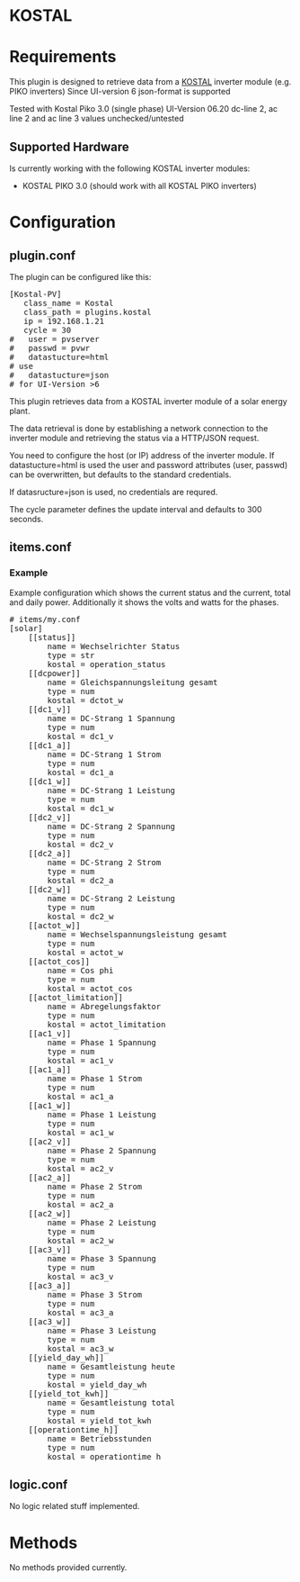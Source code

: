 # KOSTAL

# Requirements

This plugin is designed to retrieve data from a [KOSTAL](http://www.kostal-solar-electric.com/) inverter module (e.g. PIKO inverters)
Since UI-version 6 json-format is supported

Tested with Kostal Piko 3.0 (single phase)  UI-Version 06.20
dc-line 2, ac line 2 and ac line 3 values unchecked/untested

## Supported Hardware

Is currently working with the following KOSTAL inverter modules:

  * KOSTAL PIKO 3.0
  (should work with all KOSTAL PIKO inverters)

# Configuration

## plugin.conf

The plugin can be configured like this:

<pre>
[Kostal-PV]
   class_name = Kostal
   class_path = plugins.kostal
   ip = 192.168.1.21
   cycle = 30
#   user = pvserver
#   passwd = pvwr
#   datastucture=html
# use
#   datastucture=json
# for UI-Version >6
</pre>

This plugin retrieves data from a KOSTAL inverter module of a solar energy
plant.

The data retrieval is done by establishing a network connection to the
inverter module and retrieving the status via a HTTP/JSON request.

You need to configure the host (or IP) address of the inverter module.
If datastucture=html is used the user and password attributes (user, passwd) can be overwritten, but
defaults to the standard credentials.

If datasructure=json is used, no credentials are requred.

The cycle parameter defines the update interval and defaults to 300 seconds.

## items.conf

### Example

Example configuration which shows the current status and the current, total and
daily power. Additionally it shows the volts and watts for the phases.

<pre>
# items/my.conf
[solar]
    [[status]]
        name = Wechselrichter Status
        type = str
        kostal = operation_status
    [[dcpower]]
        name = Gleichspannungsleitung gesamt
        type = num
        kostal = dctot_w
    [[dc1_v]]
        name = DC-Strang 1 Spannung
        type = num
        kostal = dc1_v
    [[dc1_a]]
        name = DC-Strang 1 Strom
        type = num
        kostal = dc1_a
    [[dc1_w]]
        name = DC-Strang 1 Leistung
        type = num
        kostal = dc1_w
    [[dc2_v]]
        name = DC-Strang 2 Spannung
        type = num
        kostal = dc2_v
    [[dc2_a]]
        name = DC-Strang 2 Strom
        type = num
        kostal = dc2_a
    [[dc2_w]]
        name = DC-Strang 2 Leistung
        type = num
        kostal = dc2_w
    [[actot_w]]
        name = Wechselspannungsleistung gesamt
        type = num
        kostal = actot_w
    [[actot_cos]]
        name = Cos phi
        type = num
        kostal = actot_cos
    [[actot_limitation]]
        name = Abregelungsfaktor
        type = num
        kostal = actot_limitation
    [[ac1_v]]
        name = Phase 1 Spannung
        type = num
        kostal = ac1_v
    [[ac1_a]]
        name = Phase 1 Strom
        type = num
        kostal = ac1_a
    [[ac1_w]]
        name = Phase 1 Leistung
        type = num
        kostal = ac1_w
    [[ac2_v]]
        name = Phase 2 Spannung
        type = num
        kostal = ac2_v
    [[ac2_a]]
        name = Phase 2 Strom
        type = num
        kostal = ac2_a
    [[ac2_w]]
        name = Phase 2 Leistung
        type = num
        kostal = ac2_w
    [[ac3_v]]
        name = Phase 3 Spannung
        type = num
        kostal = ac3_v
    [[ac3_a]]
        name = Phase 3 Strom
        type = num
        kostal = ac3_a
    [[ac3_w]]
        name = Phase 3 Leistung
        type = num
        kostal = ac3_w
    [[yield_day_wh]]
        name = Gesamtleistung heute
        type = num
        kostal = yield_day_wh
    [[yield_tot_kwh]]
        name = Gesamtleistung total
        type = num
        kostal = yield_tot_kwh
    [[operationtime_h]]
        name = Betriebsstunden
        type = num
        kostal = operationtime_h
</pre>

## logic.conf

No logic related stuff implemented.

# Methods

No methods provided currently.
